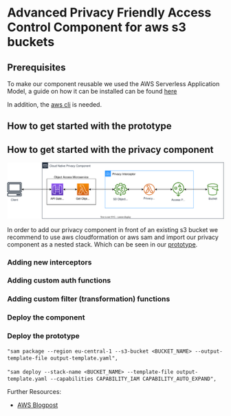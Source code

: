 # Advanced Privacy Friendly Access Control Component for aws s3 buckets

## Prerequisites

To make our component reusable we used the AWS Serverless Application Model, a guide on how it can be installed can be found [here](https://docs.aws.amazon.com/serverless-application-model/latest/developerguide/serverless-sam-cli-install.html)

In addition, the [aws cli](https://docs.aws.amazon.com/de_de/cli/latest/userguide/getting-started-install.html) is needed.

## How to get started with the prototype

## How to get started with the privacy component
![Privacy component architecture](./diagrams/template.svg)

In order to add our privacy component in front of an existing s3 bucket we recommend to use aws cloudformation or aws sam and import our privacy component as a nested stack. Which can be seen in our [prototype](./backend/template.yaml). 

### Adding new interceptors
### Adding custom auth functions
### Adding custom filter (transformation) functions

### Deploy the component

### Deploy the prototype


    "sam package --region eu-central-1 --s3-bucket <BUCKET_NAME> --output-template-file output-template.yaml",

    "sam deploy --stack-name <BUCKET_NAME> --template-file output-template.yaml --capabilities CAPABILITY_IAM CAPABILITY_AUTO_EXPAND",

Further Resources:
- [AWS Blogpost](https://aws.amazon.com/de/blogs/storage/managing-access-to-your-amazon-s3-objects-with-a-custom-authorizer/)
